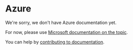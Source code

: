 # Azure

We're sorry, we don't have Azure documentation yet.

For now, please use [Microsoft documentation on the topic](https://docs.microsoft.com/en-us/azure/app-service/tutorial-python-postgresql-app).

You can help by [contributing to documentation](../development/documentation.md).
